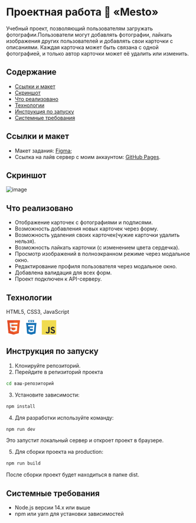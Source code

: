 # Проектная работа 🔮 «Mesto»
Учебный проект, позволяющий пользователям загружать фотографии.Пользователи могут добавлять фотографии, 
лайкать изображения других пользователей и добавлять свои карточки с описаниями. Каждая карточка может быть связана с одной фотографией, 
и только автор карточки может её удалить или изменить.

## Содержание
* [Cсылки и макет](#ссылки-и-макет)
* [Скриншот](#скриншот)
* [Что реализовано](#что-реализовано)
* [Технологии](#технологии)
* [Инструкция по запуску](#инструкция-по-запуску)
* [Системные требования](#системные-требования)

## Ссылки и макет
* Макет задания: [Figma](https://www.figma.com/design/BOu4PyRg0j7B70CHFy6jY3/5-%D1%81%D0%BF%D1%80%D0%B8%D0%BD%D1%82.-JavaScript?node-id=0-1);
* Ссылка на лайв сервер с моим аккаунтом: [GitHub Pages](https://feleroy.github.io/mesto-project-ff/).

## Скриншот
![image](https://github.com/user-attachments/assets/3dde49e6-f135-4c3a-a162-eca3d88eb11e)

## Что реализовано
* Отображение карточек с фотографиями и подписями.
* Возможность добавления новых карточек через форму.
* Возможность удаления своих карточек(чужие карточки удалить нельзя).
* Возможность лайкать карточки (с изменением цвета сердечка).
* Просмотр изображений в полноэкранном режиме через модальное окно.
* Редактирование профиля пользователя через модальное окно.
* Добавлена валидация для всех форм.
* Проект подключен к API-серверу.

## Технологии
HTML5, CSS3, JavaScript
<div>
  <img src="https://github.com/devicons/devicon/blob/master/icons/html5/html5-original.svg" title="HTML5" alt="HTML" width="40" height="40"/>&nbsp;
  <img src="https://github.com/devicons/devicon/blob/master/icons/css3/css3-plain-wordmark.svg"  title="CSS3" alt="CSS" width="40" height="40"/>&nbsp;
  <img src="https://github.com/devicons/devicon/blob/master/icons/javascript/javascript-original.svg" title="JavaScript" alt="JavaScript" width="40" height="40"/>&nbsp;
</div>

## Инструкция по запуску
1)  Клонируйте репозиторий.
2)  Перейдите в репизиторий проекта
 ```bash
cd ваш-репозиторий
  ```
3) Установите зависимости:
 ```bash
npm install
  ```
4) Для разработки используйте команду:
 ```bash
npm run dev
  ```
Это запустит локальный сервер и откроет проект в браузере.

5) Для сборки проекта на production:
 ```bash
npm run build
  ```
После сборки проект будет находиться в папке dist.

## Системные требования
* Node.js версии 14.x или выше
* npm или yarn для установки зависимостей
